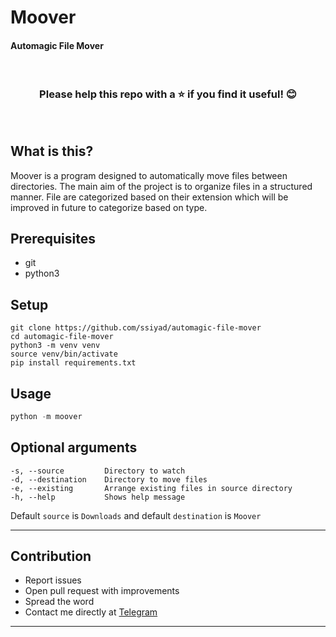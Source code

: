 # Moover
#### Automagic File Mover
<br/><h3 align="center">Please help this repo with a :star: if you find it useful! :blush:</h3><br/>


## What is this?
Moover is a program designed to automatically move files between directories. The main aim of the project is to organize files in a structured manner. File are categorized based on their extension which will be improved in future to categorize based on type.


## Prerequisites
- git
- python3


## Setup
```shell
git clone https://github.com/ssiyad/automagic-file-mover
cd automagic-file-mover
python3 -m venv venv
source venv/bin/activate
pip install requirements.txt
```

## Usage
```python
python -m moover
```


## Optional arguments
```shell
-s, --source         Directory to watch
-d, --destination    Directory to move files
-e, --existing       Arrange existing files in source directory
-h, --help           Shows help message
```

Default `source` is `Downloads` and default `destination` is `Moover`

---
## Contribution
- Report issues
- Open pull request with improvements
- Spread the word
- Contact me directly at [Telegram](http://t.me/ssiyad)
---